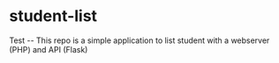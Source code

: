 # student-list 
Test -- This repo is a simple application to list student with a webserver (PHP) and API (Flask)

